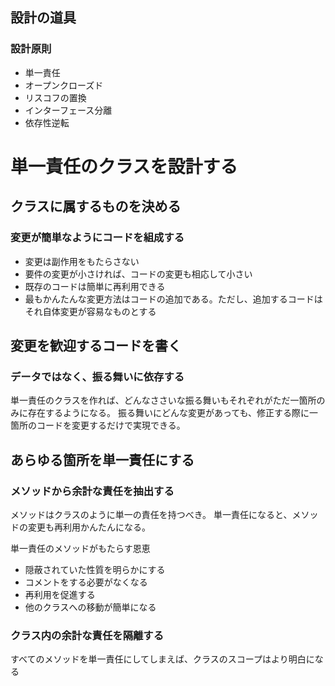 ## 設計の道具
### 設計原則
* 単一責任
* オープンクローズド
* リスコフの置換
* インターフェース分離
* 依存性逆転

# 単一責任のクラスを設計する
## クラスに属するものを決める
### 変更が簡単なようにコードを組成する
* 変更は副作用をもたらさない
* 要件の変更が小さければ、コードの変更も相応して小さい
* 既存のコードは簡単に再利用できる
* 最もかんたんな変更方法はコードの追加である。ただし、追加するコードはそれ自体変更が容易なものとする

## 変更を歓迎するコードを書く
### データではなく、振る舞いに依存する
単一責任のクラスを作れば、どんなささいな振る舞いもそれぞれがただ一箇所のみに存在するようになる。
振る舞いにどんな変更があっても、修正する際に一箇所のコードを変更するだけで実現できる。

## あらゆる箇所を単一責任にする
### メソッドから余計な責任を抽出する
メソッドはクラスのように単一の責任を持つべき。
単一責任になると、メソッドの変更も再利用かんたんになる。

単一責任のメソッドがもたらす恩恵
* 隠蔽されていた性質を明らかにする
* コメントをする必要がなくなる
* 再利用を促進する
* 他のクラスへの移動が簡単になる

### クラス内の余計な責任を隔離する
すべてのメソッドを単一責任にしてしまえば、クラスのスコープはより明白になる
